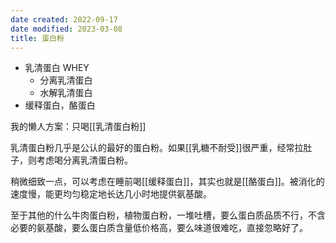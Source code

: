 ```yaml
---
date created: 2022-09-17
date modified: 2023-03-08
title: 蛋白粉
---
```


- 乳清蛋白 WHEY
	- 分离乳清蛋白
	- 水解乳清蛋白
- 缓释蛋白，酪蛋白

我的懒人方案：只喝[[乳清蛋白粉]]

乳清蛋白粉几乎是公认的最好的蛋白粉。如果[[乳糖不耐受]]很严重，经常拉肚子，则考虑喝分离乳清蛋白粉。

稍微细致一点，可以考虑在睡前喝[[缓释蛋白]]，其实也就是[[酪蛋白]]。被消化的速度慢，能更均匀稳定地长达几小时地提供氨基酸。

至于其他的什么牛肉蛋白粉，植物蛋白粉，一堆吐槽，要么蛋白质品质不行，不含必要的氨基酸，要么蛋白质含量低价格高，要么味道很难吃，直接忽略好了。
